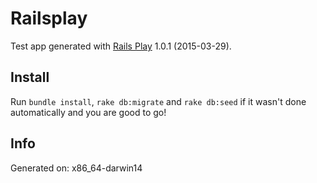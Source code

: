 # Railsplay

Test app generated with [Rails Play](https://github.com/nicoschuele/railsplay) 1.0.1 (2015-03-29).

## Install

Run `bundle install`, `rake db:migrate` and `rake db:seed` if it wasn't done automatically and you are good to go!

## Info

Generated on: x86_64-darwin14
